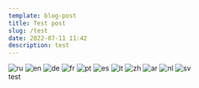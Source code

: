 ```yaml
---
template: blog-post
title: Test post
slug: /test
date: 2022-07-11 11:42
description: test
---
```

<div class="language">
   <img src="/assets/lang__ru.png" alt="ru" data-google-lang="ru" class="language__img">
   <img src="/assets/lang__en.png" alt="en" data-google-lang="en">
   <img src="/assets/lang__de.png" alt="de" data-google-lang="de" class="language__img">
   <img src="/assets/lang__fr.png" alt="fr" data-google-lang="fr" class="language__img">
   <img src="/assets/lang__pt.png" alt="pt" data-google-lang="pt" class="language__img">
   <img src="/assets/lang__es.png" alt="es" data-google-lang="es" class="language__img">
   <img src="/assets/lang__it.png" alt="it" data-google-lang="it" class="language__img">
   <img src="/assets/lang__zh.png" alt="zh" data-google-lang="zh-CN" class="language__img">
   <img src="/assets/lang__ar.png" alt="ar" data-google-lang="ar" class="language__img">
   <img src="/assets/lang__nl.png" alt="nl" data-google-lang="nl" class="language__img">
   <img src="/assets/lang__sv.png" alt="sv" data-google-lang="sv" class="language__img">
</div>
test